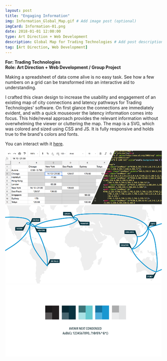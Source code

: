 ```yaml
---
layout: post
title: "Engaging Information"
img: Information_Global_Map.gif # Add image post (optional)
imgCard: Information-01.png
date: 2018-01-01 12:00:00
type: Art Direction + Web Development
description: Global Map for Trading Technologies # Add post description (optional)
tag: [Art Direction, Web Development]
---
```

<b>For: Trading Technologies</b><br/>
<b>Role: Art Direction + Web Development / Group Project</b>

Making a spreadsheet of data come alive is no easy task.  See how a few numbers on a grid can be transformed into an interactive aid to understanding.  

I crafted this clean design to increase the usability and engagement of an existing map of city connections and latency pathways for Trading Technologies' software. On first glance the connections are immediately evident, and with a quick mouseover the latency information comes into focus.  This hide/reveal approach provides the relevant information without overwhelming the viewer or cluttering the map.  The map is a SVG, which was colored and sized using CSS and JS. It is fully responsive and holds true to the brand's colors and fonts.  

You can interact with it <a href="https://www.tradingtechnologies.com/infrastructure/global-network/" target="_blank">here</a>.

<div class="post_image_addl">
    <img src="/assets/img/Information_Spreadsheet.png" alt="Showing the Spreadsheet and SVG code">
</div>
<div class="post_image_addl">
    <img src="/assets/img/Information_Global_Map.png" alt="Showing the Map Layout">
</div>
<div class="post_image_addl">
    <img src="/assets/img/Information_Colors.png" alt="Color Palette for the maps">
</div>